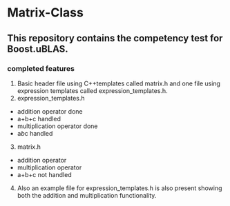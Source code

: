 # Matrix-Class
## This repository contains the competency test for Boost.uBLAS.

### completed features
1. Basic header file using C++templates called matrix.h and one file using expression templates called expression_templates.h.
2. expression_templates.h
  * addition operator done
  * a+b+c handled
  * multiplication operator done
  * a*b*c handled

3. matrix.h
  * addition operator
  * multiplication operator
  * a+b+c not handled

4. Also an example file for expression_templates.h is also present showing both the addition and multiplication functionality.
